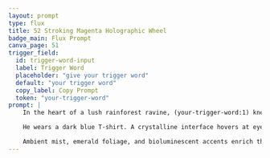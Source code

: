 ```yaml
---
layout: prompt
type: flux
title: 52 Stroking Magenta Holographic Wheel
badge_main: Flux Prompt
canva_page: 51
trigger_field:
  id: trigger-word-input
  label: Trigger Word
  placeholder: "give your trigger word"
  default: "your trigger word"
  copy_label: Copy Prompt
  token: "your-trigger-word"
prompt: |
    In the heart of a lush rainforest ravine, (your-trigger-word:1) kneels on mossy stone surrounded by towering, dew-soaked trunks and dripping teal ferns.

    He wears a dark blue T-shirt. A crystalline interface hovers at eye level, glowing with radiant magenta light. His face is softly illuminated as he aligns rotating glyphs within the wheel, eyes sparkling with curiosity and focus.

    Ambient mist, emerald foliage, and bioluminescent accents enrich the hyperreal 9:16 frame, capturing a moment of intimate discovery between human intuition and alien design.
---
```

